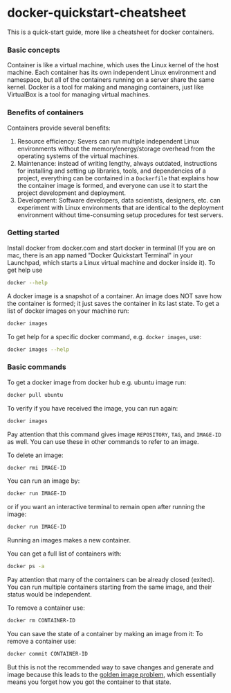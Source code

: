 # docker-quickstart-cheatsheet
This is a quick-start guide, more like a cheatsheet for docker containers.

### Basic concepts
Container is like a virtual machine, which uses the Linux kernel of the host machine. Each container has its own independent Linux environment and namespace, but all of the containers running on a server share the same kernel. Docker is a tool for making and managing containers, just like VirtualBox is a tool for managing virtual machines.

### Benefits of containers
Containers provide several benefits:
1. Resource efficiency: Severs can run multiple independent Linux environments without the memory/energy/storage overhead from the operating systems of the virtual machines.
2. Maintenance: instead of writing lengthy, always outdated, instructions for installing and setting up libraries, tools, and dependencies of a project, everything can be contained in a `Dockerfile` that explains how the container image is formed, and everyone can use it to start the project development and deployment.
3. Development: Software developers, data scientists, designers, etc. can experiment with Linux environments that are identical to the deployment environment without time-consuming setup procedures for test servers.

### Getting started
Install docker from docker.com and start docker in terminal (If you are on mac, there is an app named "Docker Quickstart Terminal" in your Launchpad, which starts a Linux virtual machine and docker inside it). To get help use
```Bash
docker --help
```
A docker image is a snapshot of a container. An image does NOT save how the container is formed; it just saves the container in its last state. To get a list of docker images on your machine run:
```Bash
docker images
```
To get help for a specific docker command, e.g. `docker images`, use:
```Bash
docker images --help
```

### Basic commands
To get a docker image from docker hub e.g. ubuntu image run:
```Bash
docker pull ubuntu
```
To verify if you have received the image, you can run again:
```Bash
docker images
```
Pay attention that this command gives image `REPOSITORY`, `TAG`, and `IMAGE-ID` as well. You can use these in other commands to refer to an image.

To delete an image:
```Bash
docker rmi IMAGE-ID
```

You can run an image by:
```Bash
docker run IMAGE-ID
```
or if you want an interactive terminal to remain open after running the image:
```Bash
docker run IMAGE-ID
```
Running an images makes a new container. 

You can get a full list of containers with:
```Bash
docker ps -a
```
Pay attention that many of the containers can be already closed (exited). You can run multiple containers starting from the same image, and their status would be independent.

To remove a container use:
```Bash
docker rm CONTAINER-ID
```

You can save the state of a container by making an image from it:
To remove a container use:
```Bash
docker commit CONTAINER-ID
```
But this is not the recommended way to save changes and generate and image because this leads to the [golden image problem](http://stackoverflow.com/questions/26110828/should-i-use-dockerfiles-or-image-commits/3#3 "See this explanation on Stack Overflow"), which essentially means you forget how you got the container to that state.


